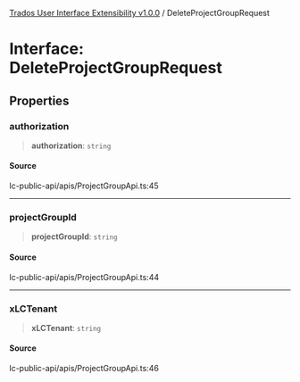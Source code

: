[Trados User Interface Extensibility v1.0.0](../wiki/globals) / DeleteProjectGroupRequest

# Interface: DeleteProjectGroupRequest

## Properties

### authorization

> **authorization**: `string`

#### Source

lc-public-api/apis/ProjectGroupApi.ts:45

***

### projectGroupId

> **projectGroupId**: `string`

#### Source

lc-public-api/apis/ProjectGroupApi.ts:44

***

### xLCTenant

> **xLCTenant**: `string`

#### Source

lc-public-api/apis/ProjectGroupApi.ts:46
